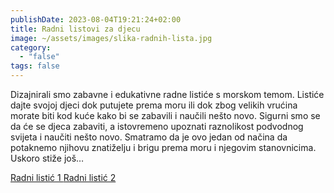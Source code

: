 ```yaml
---
publishDate: 2023-08-04T19:21:24+02:00
title: Radni listovi za djecu
image: ~/assets/images/slika-radnih-lista.jpg
category:
  - "false"
tags: false
---
```

Dizajnirali smo zabavne i edukativne radne listiće s morskom temom. Listiće dajte svojoj djeci dok putujete prema moru ili dok zbog velikih vrućina morate biti kod kuće kako bi se zabavili i naučili nešto novo. Sigurni smo se da će se djeca zabaviti, a istovremeno upoznati raznolikost podvodnog svijeta i naučiti nešto novo. Smatramo da je ovo jedan od načina da potaknemo njihovu znatiželju i brigu prema moru i njegovim stanovnicima. Uskoro stiže još…

[Radni listić 1 ](https://tinyurl.com/2z9d94h5)
[Radni listić 2](https://tinyurl.com/2p9fjczf)